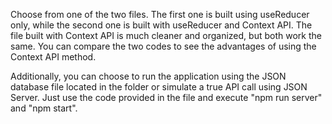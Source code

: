 Choose from one of the two files. The first one is built using useReducer only, while the second one is built with useReducer and Context API. The file built with Context API is much cleaner and organized, but both work the same. You can compare the two codes to see the advantages of using the Context API method.

Additionally, you can choose to run the application using the JSON database file located in the folder or simulate a true API call using JSON Server. Just use the code provided in the file and execute "npm run server" and "npm start".

